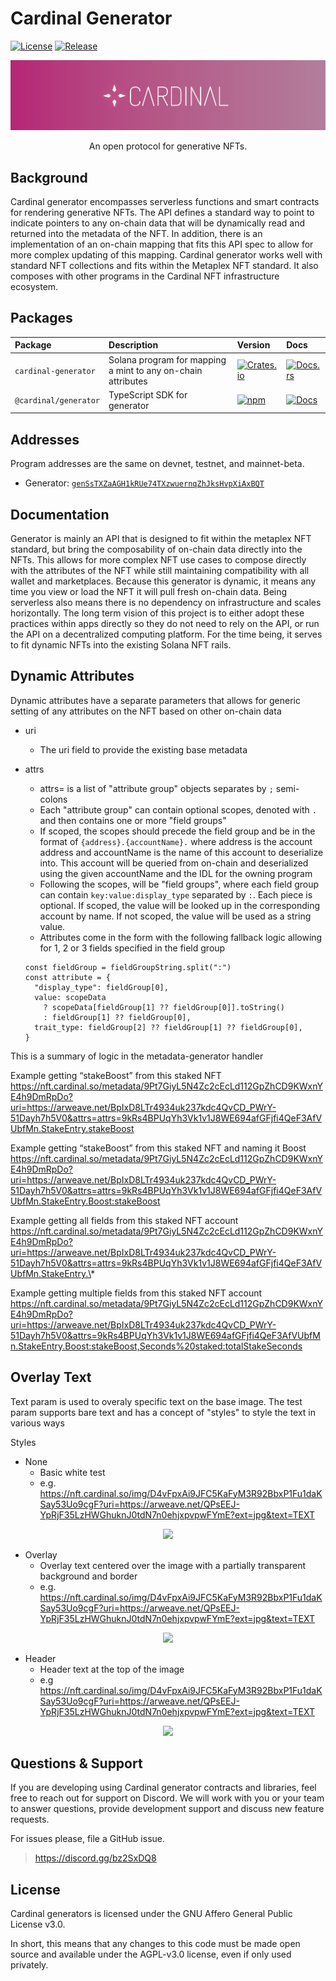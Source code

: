 # Cardinal Generator

[![License](https://img.shields.io/badge/license-AGPL%203.0-blue)](https://github.com/cardinal-labs/cardinal-generator/blob/master/LICENSE)
[![Release](https://github.com/cardinal-labs/cardinal-generator/actions/workflows/release.yml/badge.svg?branch=v0.0.27)](https://github.com/cardinal-labs/cardinal-generator/actions/workflows/release.yml)

<p align="center">
    <img src="./images/banner.png" />
</p>

<p align="center">
    An open protocol for generative NFTs.
</p>

## Background

Cardinal generator encompasses serverless functions and smart contracts for rendering generative NFTs. The API defines a standard way to point to indicate pointers to any on-chain data that will be dynamically read and returned into the metadata of the NFT. In addition, there is an implementation of an on-chain mapping that fits this API spec to allow for more complex updating of this mapping. Cardinal generator works well with standard NFT collections and fits within the Metaplex NFT standard. It also composes with other programs in the Cardinal NFT infrastructure ecosystem.

## Packages

| Package               | Description                                                  | Version                                                                                                           | Docs                                                                                                           |
| :-------------------- | :----------------------------------------------------------- | :---------------------------------------------------------------------------------------------------------------- | :------------------------------------------------------------------------------------------------------------- |
| `cardinal-generator`  | Solana program for mapping a mint to any on-chain attributes | [![Crates.io](https://img.shields.io/crates/v/cardinal-stake-pool)](https://crates.io/crates/cardinal-stake-pool) | [![Docs.rs](https://docs.rs/cardinal-stake-pool/badge.svg)](https://docs.rs/cardinal-stake-pool)               |
| `@cardinal/generator` | TypeScript SDK for generator                                 | [![npm](https://img.shields.io/npm/v/@cardinal/generator.svg)](https://www.npmjs.com/package/@cardinal/generator) | [![Docs](https://img.shields.io/badge/docs-typedoc-blue)](https://cardinal-labs.github.io/cardinal-generator/) |

## Addresses

Program addresses are the same on devnet, testnet, and mainnet-beta.

- Generator: [`genSsTXZaAGH1kRUe74TXzwuernqZhJksHvpXiAxBQT`](https://explorer.solana.com/address/genSsTXZaAGH1kRUe74TXzwuernqZhJksHvpXiAxBQT)

## Documentation

Generator is mainly an API that is designed to fit within the metaplex NFT standard, but bring the composability of on-chain data directly into the NFTs. This allows for more complex NFT use cases to compose directly with the attributes of the NFT while still maintaining compatibility with all wallet and marketplaces. Because this generator is dynamic, it means any time you view or load the NFT it will pull fresh on-chain data. Being serverless also means there is no dependency on infrastructure and scales horizontally. The long term vision of this project is to either adopt these practices within apps directly so they do not need to rely on the API, or run the API on a decentralized computing platform. For the time being, it serves to fit dynamic NFTs into the existing Solana NFT rails.

## Dynamic Attributes

Dynamic attributes have a separate parameters that allows for generic setting of any attributes on the NFT based on other on-chain data

- uri
  - The uri field to provide the existing base metadata
- attrs

  - attrs= is a list of "attribute group" objects separates by `;` semi-colons
  - Each "attribute group" can contain optional scopes, denoted with `.` and then contains one or more "field groups"
  - If scoped, the scopes should precede the field group and be in the format of `{address}.{accountName}.` where address is the account address and accountName is the name of this account to deserialize into. This account will be queried from on-chain and deserialized using the given accountName and the IDL for the owning program
  - Following the scopes, will be "field groups", where each field group can contain `key:value:display_type` separated by `:`. Each piece is optional. If scoped, the value will be looked up in the corresponding account by name. If not scoped, the value will be used as a string value.
  - Attributes come in the form with the following fallback logic allowing for 1, 2 or 3 fields specified in the field group

  ```
  const fieldGroup = fieldGroupString.split(":")
  const attribute = {
    "display_type": fieldGroup[0],
    value: scopeData
      ? scopeData[fieldGroup[1] ?? fieldGroup[0]].toString()
      : fieldGroup[1] ?? fieldGroup[0],
    trait_type: fieldGroup[2] ?? fieldGroup[1] ?? fieldGroup[0],
  }
  ```

This is a summary of logic in the metadata-generator handler

Example getting “stakeBoost” from this staked NFT
https://nft.cardinal.so/metadata/9Pt7GiyL5N4Zc2cEcLd112GpZhCD9KWxnYE4h9DmRpDo?uri=https://arweave.net/BpIxD8LTr4934uk237kdc4QvCD_PWrY-51Dayh7h5V0&attrs=attrs=9kRs4BPUqYh3Vk1v1J8WE694afGFjfi4QeF3AfVUbfMn.StakeEntry.stakeBoost

Example getting “stakeBoost” from this staked NFT and naming it Boost
https://nft.cardinal.so/metadata/9Pt7GiyL5N4Zc2cEcLd112GpZhCD9KWxnYE4h9DmRpDo?uri=https://arweave.net/BpIxD8LTr4934uk237kdc4QvCD_PWrY-51Dayh7h5V0&attrs=attrs=9kRs4BPUqYh3Vk1v1J8WE694afGFjfi4QeF3AfVUbfMn.StakeEntry.Boost:stakeBoost

Example getting all fields from this staked NFT account
https://nft.cardinal.so/metadata/9Pt7GiyL5N4Zc2cEcLd112GpZhCD9KWxnYE4h9DmRpDo?uri=https://arweave.net/BpIxD8LTr4934uk237kdc4QvCD_PWrY-51Dayh7h5V0&attrs=attrs=9kRs4BPUqYh3Vk1v1J8WE694afGFjfi4QeF3AfVUbfMn.StakeEntry.\*

Example getting multiple fields from this staked NFT account
https://nft.cardinal.so/metadata/9Pt7GiyL5N4Zc2cEcLd112GpZhCD9KWxnYE4h9DmRpDo?uri=https://arweave.net/BpIxD8LTr4934uk237kdc4QvCD_PWrY-51Dayh7h5V0&attrs=9kRs4BPUqYh3Vk1v1J8WE694afGFjfi4QeF3AfVUbfMn.StakeEntry.Boost:stakeBoost,Seconds%20staked:totalStakeSeconds

## Overlay Text

Text param is used to overaly specific text on the base image. The test param supports bare text and has a concept of "styles" to style the text in various ways

Styles

- None
  - Basic white test
  - e.g. https://nft.cardinal.so/img/D4vFpxAi9JFC5KaFyM3R92BbxP1Fu1daKSay53Uo9cgF?uri=https://arweave.net/QPsEEJ-YpRjF35LzHWGhuknJ0tdN7n0ehjxpvpwFYmE?ext=jpg&text=TEXT

<div style="text-align: center; width: 100%;">
  <img style="height: 250px" src="https://nft.cardinal.so/img/D4vFpxAi9JFC5KaFyM3R92BbxP1Fu1daKSay53Uo9cgF?uri=https://arweave.net/QPsEEJ-YpRjF35LzHWGhuknJ0tdN7n0ehjxpvpwFYmE?ext=jpg&text=none:TEXT" />
</div>

- Overlay
  - Overlay text centered over the image with a partially transparent background and border
  - e.g. https://nft.cardinal.so/img/D4vFpxAi9JFC5KaFyM3R92BbxP1Fu1daKSay53Uo9cgF?uri=https://arweave.net/QPsEEJ-YpRjF35LzHWGhuknJ0tdN7n0ehjxpvpwFYmE?ext=jpg&text=TEXT

<div style="text-align: center; width: 100%;">
  <img style="height: 250px" src="https://nft.cardinal.so/img/D4vFpxAi9JFC5KaFyM3R92BbxP1Fu1daKSay53Uo9cgF?uri=https://arweave.net/QPsEEJ-YpRjF35LzHWGhuknJ0tdN7n0ehjxpvpwFYmE?ext=jpg&text=overlay:TEXT" />
</div>

- Header
  - Header text at the top of the image
  - e.g https://nft.cardinal.so/img/D4vFpxAi9JFC5KaFyM3R92BbxP1Fu1daKSay53Uo9cgF?uri=https://arweave.net/QPsEEJ-YpRjF35LzHWGhuknJ0tdN7n0ehjxpvpwFYmE?ext=jpg&text=TEXT

<div style="text-align: center; width: 100%;">
  <img style="height: 250px" src="https://nft.cardinal.so/img/D4vFpxAi9JFC5KaFyM3R92BbxP1Fu1daKSay53Uo9cgF?uri=https://arweave.net/QPsEEJ-YpRjF35LzHWGhuknJ0tdN7n0ehjxpvpwFYmE?ext=jpg&text=header:HEADER" />
</div>

## Questions & Support

If you are developing using Cardinal generator contracts and libraries, feel free to reach out for support on Discord. We will work with you or your team to answer questions, provide development support and discuss new feature requests.

For issues please, file a GitHub issue.

> https://discord.gg/bz2SxDQ8

## License

Cardinal generators is licensed under the GNU Affero General Public License v3.0.

In short, this means that any changes to this code must be made open source and available under the AGPL-v3.0 license, even if only used privately.

```

```
